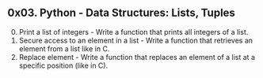 ## 0x03. Python - Data Structures: Lists, Tuples ##
0. Print a list of integers - Write a function that prints all integers of a list.
1. Secure access to an element in a list - Write a function that retrieves an element from a list like in C.
2. Replace element - Write a function that replaces an element of a list at a specific position (like in C).
